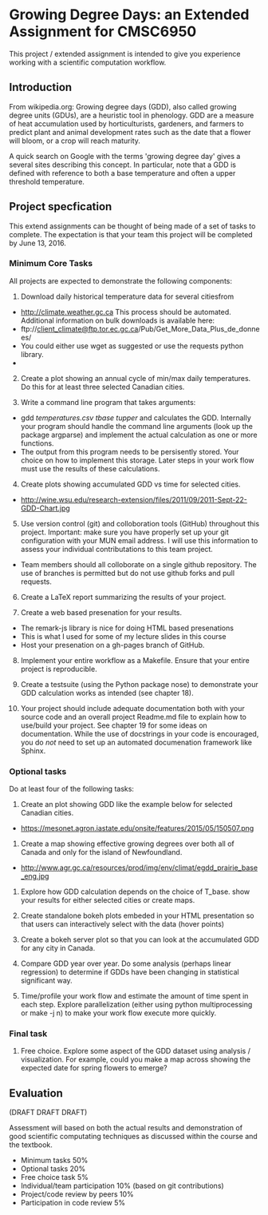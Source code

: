 # Growing Degree Days: an Extended Assignment for CMSC6950

This project / extended assignment is intended to give you
experience working with a scientific computation workflow.

## Introduction

From wikipedia.org:
Growing degree days (GDD), also called growing degree units (GDUs), are a heuristic tool in phenology. GDD are a measure of heat accumulation used by horticulturists, gardeners, and farmers to predict plant and animal development rates such as the date that a flower will bloom, or a crop will reach maturity.

A quick search on Google with the terms 'growing degree day' gives a several sites describing this concept. In particular, note that a GDD is defined with reference to both a base temperature and often a upper threshold temperature.

## Project specfication

This extend assignments can be thought of being made of a set of tasks to complete. The expectation is that your team this project will be completed by June 13, 2016.

### Minimum Core Tasks

All projects are expected to demonstrate the following components: 

1. Download daily historical temperature data for several citiesfrom 
  - http://climate.weather.gc.ca
This process should be automated. Additional information on bulk
downloads is available here:
  - ftp://client_climate@ftp.tor.ec.gc.ca/Pub/Get_More_Data_Plus_de_donnees/
  - You could either use wget as suggested or use the requests python library.
  - 
2. Create a plot showing an annual cycle of min/max daily temperatures.  Do this for at least three selected Canadian cities.

3. Write a command line program that takes arguments:
  - gdd *temperatures.csv* *tbase* *tupper* 
and calculates the GDD. Internally your program should handle the command line arguments (look up the package argparse) and implement the actual calculation as one or more functions. 
  - The output from this program needs to be persisently stored. Your choice on how to implement this storage.  Later steps in your work flow must use the results of these calculations.

4. Create plots showing accumulated GDD vs time for selected cities.  
  - http://wine.wsu.edu/research-extension/files/2011/09/2011-Sept-22-GDD-Chart.jpg

5. Use version control (git) and colloboration tools (GitHub) throughout this project.  Important: make sure you have properly set up your git configuration with your MUN email address. I will use this information to assess your individual contributations to this team project.
  - Team members should all colloborate on a single github repository. The use of branches is permitted but do not use github forks and pull requests.

6. Create a LaTeX report summarizing the results of your project.

7. Create a web based presenation for your results.
  - The remark-js library is nice for doing HTML based presenations
  - This is what I used for some of my lecture slides in this course
  - Host your presenation on a gh-pages branch of GitHub.

8. Implement your entire workflow as a Makefile. Ensure that your entire project is reproducible.

9. Create a testsuite (using the Python package nose) to demonstrate your GDD calculation works as intended (see chapter 18).

10. Your project should include adequate documentation both with your source code and an overall project Readme.md file to explain how to use/build your project.  See chapter 19 for some ideas on documentation. While the use of docstrings in your code is encouraged, you do *not* need to set up an automated documenation framework like Sphinx.

### Optional tasks

Do at least four of the following tasks:

1. Create an plot showing GDD like the example below for selected Canadian cities.
  - https://mesonet.agron.iastate.edu/onsite/features/2015/05/150507.png

1. Create a map showing effective growing degrees over both all of Canada and only for the island of Newfoundland.
  -  http://www.agr.gc.ca/resources/prod/img/env/climat/egdd_prairie_base_eng.jpg

1. Explore how GDD calculation depends on the choice of T_base. show your results for either selected cities or create maps.

1. Create standalone bokeh plots embeded in your HTML presentation so that users can interactively select with the data (hover points)

1. Create a bokeh server plot so that you can look at the accumulated GDD for any city in Canada.

1. Compare GDD year over year.  Do some analysis (perhaps linear regression) to determine if GDDs have been changing in statistical significant way.  

1. Time/profile your work flow and estimate the amount of time spent in each step. Explore parallelization (either using python multiprocessing or make -j n) to make your work flow execute more quickly.

### Final task

1. Free choice. Explore some aspect of the GDD dataset using analysis / visualization.  For example, could you make a map across showing the expected date for spring flowers to emerge?

## Evaluation

(DRAFT DRAFT DRAFT)

Assessment will based on both the actual results and demonstration of good scientific computating techniques as discussed within the course and the textbook.

- Minimum tasks 50%
- Optional tasks 20%
- Free choice task 5%
- Individual/team participation 10% (based on git contributions)
- Project/code review by peers 10% 
- Participation in code review 5%



